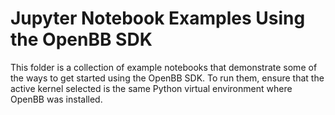 # Jupyter Notebook Examples Using the OpenBB SDK

This folder is a collection of example notebooks that demonstrate some of the ways to get started using the OpenBB SDK.  To run them, ensure that the active kernel selected is the same Python virtual environment where OpenBB was installed.
